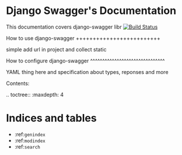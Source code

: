 Django Swagger's Documentation
==============================

This documentation covers django-swagger libr [![Build Status](https://travis-ci.org/geraldoandradee/django-swagger.svg?branch=master)](https://travis-ci.org/geraldoandradee/django-swagger)

How to use django-swagger
+++++++++++++++++++++++++

simple add url in project and collect static

How to configure django-swagger
^^^^^^^^^^^^^^^^^^^^^^^^^^^^^^^

YAML thing here and specification about types, reponses and more




Contents:

.. toctree::
   :maxdepth: 4



Indices and tables
==================

* :ref:`genindex`
* :ref:`modindex`
* :ref:`search`

